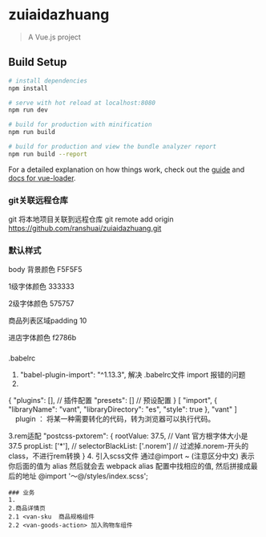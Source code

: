 # zuiaidazhuang

> A Vue.js project

## Build Setup

``` bash
# install dependencies
npm install

# serve with hot reload at localhost:8080
npm run dev

# build for production with minification
npm run build

# build for production and view the bundle analyzer report
npm run build --report
```

For a detailed explanation on how things work, check out the [guide](http://vuejs-templates.github.io/webpack/) and [docs for vue-loader](http://vuejs.github.io/vue-loader).
### git关联远程仓库
git 将本地项目关联到远程仓库
git remote add origin https://github.com/ranshuai/zuiaidazhuang.git

### 默认样式
 body 背景颜色 F5F5F5

1级字体颜色 333333

2级字体颜色 575757

商品列表区域padding 10

进店字体颜色 f2786b

### 
.babelrc
1. "babel-plugin-import": "^1.13.3", 解决 .babelrc文件 import 报错的问题
2. 
{
    "plugins": [],  // 插件配置
    "presets": []   // 预设配置
}
  [
        "import",
        {
        "libraryName": "vant",
        "libraryDirectory": "es",
        "style": true
        },
        "vant"
  ]
　plugin ： 将某一种需要转化的代码，转为浏览器可以执行代码。

3.rem适配
 "postcss-pxtorem": {
            rootValue: 37.5,
            // Vant 官方根字体大小是 37.5
            propList: ['*'],
            // selectorBlackList: ['.norem']
            // 过滤掉.norem-开头的class，不进行rem转换
        }
4.  引入scss文件 通过@import ~ (注意区分中文) 表示你后面的值为 alias 然后就会去 webpack alias 配置中找相应的值, 然后拼接成最后的地址
    @import '～@/styles/index.scss';

    ### 业务
    1.
    2.商品详情页
    2.1 <van-sku  商品规格组件
    2.2 <van-goods-action> 加入购物车组件